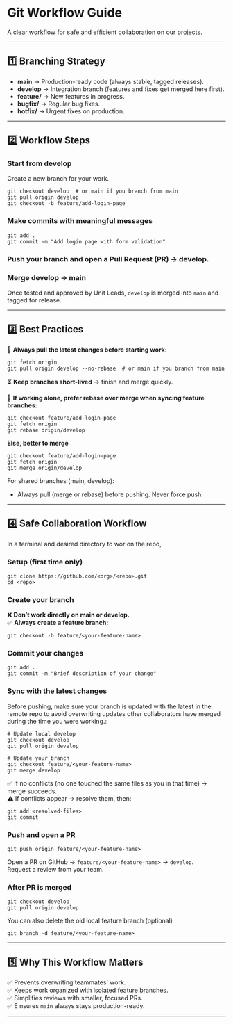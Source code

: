 # Git Workflow Guide

A clear workflow for safe and efficient collaboration on our projects.

---

## 1️⃣ Branching Strategy

- **main** → Production-ready code (always stable, tagged releases).  
- **develop** → Integration branch (features and fixes get merged here first).  
- **feature/<name>** → New features in progress.  
- **bugfix/<name>** → Regular bug fixes.  
- **hotfix/<name>** → Urgent fixes on production.  

---

## 2️⃣ Workflow Steps

### Start from develop
Create a new branch for your work.

```
git checkout develop  # or main if you branch from main
git pull origin develop
git checkout -b feature/add-login-page
```

### Make commits with meaningful messages
```
git add .
git commit -m "Add login page with form validation"
```

### Push your branch and open a Pull Request (PR) → develop.

### Merge develop → main
Once tested and approved by Unit Leads, `develop` is merged into `main` and tagged for release.

---

## 3️⃣ Best Practices

🔄 **Always pull the latest changes before starting work:**
```
git fetch origin
git pull origin develop --no-rebase  # or main if you branch from main
```

⏳ **Keep branches short-lived** → finish and merge quickly.  

📐 **If working alone, prefer rebase over merge when syncing feature branches:**
```
git checkout feature/add-login-page
git fetch origin
git rebase origin/develop
```

**Else, better to merge**
```
git checkout feature/add-login-page
git fetch origin
git merge origin/develop
```
For shared branches (main, develop):
- Always pull (merge or rebase) before pushing. Never force push.

---

## 4️⃣ Safe Collaboration Workflow

In a terminal and desired directory to wor on the repo,

### Setup (first time only)
```
git clone https://github.com/<org>/<repo>.git
cd <repo>
```

### Create your branch
❌ **Don’t work directly on main or develop.**  
✅ **Always create a feature branch:**
```
git checkout -b feature/<your-feature-name>
```

### Commit your changes
```
git add .
git commit -m "Brief description of your change"
```

### Sync with the latest changes
Before pushing, make sure your branch is updated with the latest in the remote repo to avoid overwriting updates other collaborators have merged during the time you were working.:

```
# Update local develop
git checkout develop
git pull origin develop

# Update your branch
git checkout feature/<your-feature-name>
git merge develop
```

✅ If no conflicts (no one touched the same files as you in that time) → merge succeeds.  
⚠️ If conflicts appear → resolve them, then:
```
git add <resolved-files>
git commit
```

### Push and open a PR
```
git push origin feature/<your-feature-name>
```

Open a PR on GitHub → `feature/<your-feature-name>` → `develop`.  
Request a review from your team.

### After PR is merged
```
git checkout develop
git pull origin develop
```
You can also delete the old local feature branch (optional)
```
git branch -d feature/<your-feature-name>
```

---

## 5️⃣ Why This Workflow Matters

✅ Prevents overwriting teammates’ work.  
✅ Keeps work organized with isolated feature branches.  
✅ Simplifies reviews with smaller, focused PRs.  
✅ E nsures `main` always stays production-ready.  

---
